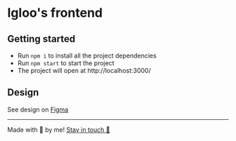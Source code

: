 # Igloo's frontend

## Getting started

- Run `npm i` to install all the project dependencies
- Run `npm start` to start the project
- The project will open at http://localhost:3000/

## Design

See design on [Figma](https://www.figma.com/file/LOHv3y6AtURsslTwhhhWbH/Web?node-id=3%3A3)

---

Made with 💜 by me! [Stay in touch 👋](https://www.linkedin.com/in/matheus-diori/)